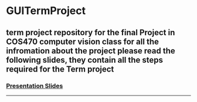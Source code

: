 # GUITermProject
term project repository for the final Project in COS470 computer vision class
for all the infromation about the project please read the following slides, they contain all the steps required for the Term project
---
### [Presentation Slides](https://docs.google.com/presentation/d/17TSWWUZpVJtDB6-sDKOqfnjRTTkJT6wkagNnUxZwehc/edit?ts=608c64fc#slide=id.p)
---
